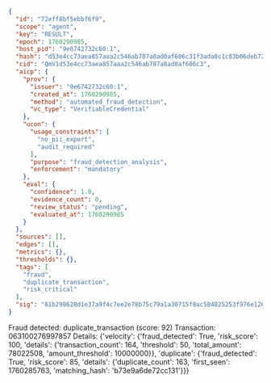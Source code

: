 ```json
{
  "id": "72eff8bf5ebbf6f9",
  "scope": "agent",
  "key": "RESULT",
  "epoch": 1760290985,
  "host_pid": "9e6742732c60:1",
  "hash": "d53e4cc73aea857aaa2c546ab787a8ad0af606c31f3ada8c1c83b06deb72c889",
  "cid": "QmV1d53e4cc73aea857aaa2c546ab787a8ad0af606c3",
  "aicp": {
    "prov": {
      "issuer": "9e6742732c60:1",
      "created_at": 1760290985,
      "method": "automated_fraud_detection",
      "vc_type": "VerifiableCredential"
    },
    "ucon": {
      "usage_constraints": [
        "no_pii_export",
        "audit_required"
      ],
      "purpose": "fraud_detection_analysis",
      "enforcement": "mandatory"
    },
    "eval": {
      "confidence": 1.0,
      "evidence_count": 0,
      "review_status": "pending",
      "evaluated_at": 1760290985
    }
  },
  "sources": [],
  "edges": [],
  "metrics": {},
  "thresholds": {},
  "tags": [
    "fraud",
    "duplicate_transaction",
    "risk_critical"
  ],
  "sig": "61b298628d1e37a9f4c7ee2e78b75c79a1a30715f8ac584025253f976e126ff4"
}
```

Fraud detected: duplicate_transaction (score: 92)
Transaction: 063100276997857
Details: {'velocity': {'fraud_detected': True, 'risk_score': 100, 'details': {'transaction_count': 164, 'threshold': 50, 'total_amount': 78022508, 'amount_threshold': 10000000}}, 'duplicate': {'fraud_detected': True, 'risk_score': 85, 'details': {'duplicate_count': 163, 'first_seen': 1760285763, 'matching_hash': 'b73e9a6de72cc131'}}}